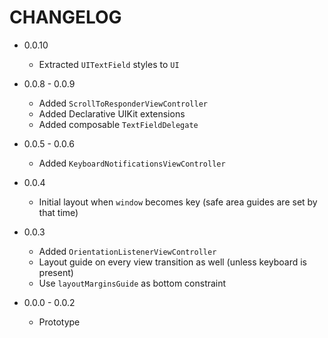 # CHANGELOG

* 0.0.10

    + Extracted `UITextField` styles to `UI`

* 0.0.8 - 0.0.9

    + Added `ScrollToResponderViewController`
    + Added Declarative UIKit extensions
    + Added composable `TextFieldDelegate`

* 0.0.5 - 0.0.6

    + Added `KeyboardNotificationsViewController`

* 0.0.4

    + Initial layout when `window` becomes key (safe area guides are set by that time)  

* 0.0.3

    + Added `OrientationListenerViewController`
    + Layout guide on every view transition as well (unless keyboard is present)
    + Use `layoutMarginsGuide` as bottom constraint

* 0.0.0 - 0.0.2

    + Prototype

